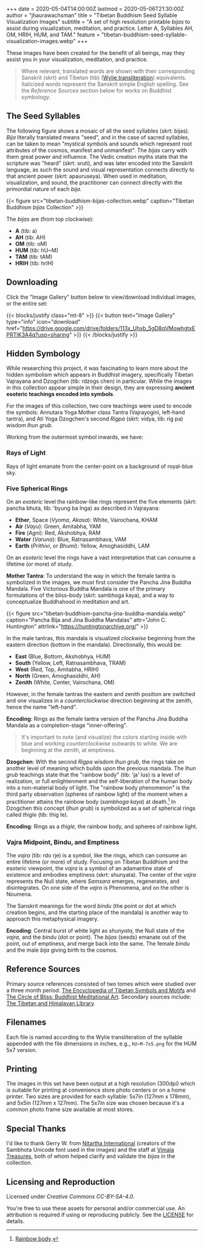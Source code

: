 +++
date = 2020-05-04T14:00:00Z
lastmod = 2020-05-06T21:30:00Z
author = "jhaurawachsman"
title = "Tibetan Buddhism Seed Syllable Visualization Images"
subtitle = "A set of high resolution printable *bijas* to assist during visualization, meditation, and practice. Letter A, Syllables AH, OM, HRIH, HUM, and TAM."
feature = "tibetan-buddhism-seed-syllable-visualization-images.webp"
+++

These images have been created for the benefit of all beings, may they assist you in your visualization, meditation, and practice.

> Where relevant, translated words are shown with their corresponding Sanskrit (skrt) and Tibetan (tib) ([Wylie transliteration](https://en.wikipedia.org/wiki/Wylie_transliteration)) equivalents. Italicized words represent the Sanskrit simple English spelling. See the *Reference Sources* section below for works on Buddhist symbology.

## The Seed Syllables

The following figure shows a mosaic of all the seed syllables (skrt: bijas). *Bija* literally translated means "seed", and in the case of sacred syllables, can be taken to mean "mystical symbols and sounds which represent root attributes of the cosmos, manifest and unmanifest". The *bijas* carry with them great power and influence. The Vedic creation myths state that the scripture was "heard" (skrt: sruti), and was later encoded into the Sanskrit language, as such the sound and visual representation connects directly to that ancient power (skrt: apauruseya). When used in meditation, visualization, and sound, the practitioner can connect directly with the primordial nature of each *bija*.

{{< figure src="tibetan-buddhism-bijas-collection.webp" caption="Tibetan Buddhism *bijas* Collection" >}}

The *bijas* are (from top clockwise):

- **A** (tib: a)
- **AH** (tib: AH)
- **OM** (tib: oM)
- **HUM** (tib: hU~M)
- **TAM** (tib: tAM)
- **HRIH** (tib: hrIH)

## Downloading

Click the "Image Gallery" button below to view/download individual images, or the entire set:

{{< blocks/justify class="mt-8" >}}
{{< button text="Image Gallery" type="info" icon="download" href="https://drive.google.com/drive/folders/113x_Uhxb_5gD8qVMowhgtxEPRTIK3A4q?usp=sharing" >}}
{{< /blocks/justify >}}

## Hidden Symbology

While researching this project, it was fascinating to learn more about the hidden symbolism which appears in Buddhist imagery, specifically Tibetan Vajrayana and Dzogchen (tib: rdzogs chen) in particular. While the images in this collection appear simple in their design, they are expressing **ancient esoteric teachings encoded into symbols**.

For the images of this collection, two core teachings were used to encode the symbols: Annutara Yoga Mother class Tantra (Vajrayogini, left-hand tantra), and Ati Yoga Dzogchen's second *Rigpa* (skrt: vidya, tib: rig pa) wisdom *lhun grub*.

Working from the outermost symbol inwards, we have:

### Rays of Light

Rays of light emanate from the center-point on a background of royal-blue sky.

### Five Spherical Rings

On an *exoteric* level the rainbow-like rings represent the five elements (skrt: pancha bhuta, tib: 'byung ba lnga) as described in Vajrayana:

- **Ether**, Space (*Vyoma*, *Akasa*): White, Vairochana, KHAM
- **Air** (*Vayu*): Green, Amitabha, YAM
- **Fire** (*Agni*): Red, Akshobhya, RAM
- **Water** (*Varuna*): Blue, Ratnasambhava, VAM
- **Earth** (*Prithivi*, or *Bhumi*): Yellow, Amoghasiddhi, LAM

On an *esoteric* level the rings have a vast interpretation that can consume a lifetime (or more) of study.

**Mother Tantra**: To understand the way in which the female tantra is symbolized in the images, we must first consider the Pancha Jina Buddha Mandala. Five Victorious Buddha Mandala is one of the primary formulations of the bliss-body (skrt: sambhoga kaya), and a way to conceptualize Buddhahood in meditation and art.

{{< figure src="tibetan-buddhism-pancha-jina-buddha-mandala.webp" caption="Pancha Bija and Jina Buddha Mandalas" attr="John C. Huntington" attrlink="https://huntingtonarchive.org/" >}}

In the male tantras, this mandala is visualized *clockwise* beginning from the eastern direction (bottom in the mandala). Directionally, this would be:

- **East** (Blue, Bottom, Akshobhya, HUM)
- **South** (Yellow, Left, Ratnasambhava, TRAM)
- **West** (Red, Top, Amitabha, HRIH)
- **North** (Green, Amoghasiddhi, AH)
- **Zenith** (White, Center, Vairochana, OM)

However, in the female tantras the eastern and zenith position are switched and one visualizes in a *counterclockwise* direction beginning at the zenith, hence the name "left-hand".

**Encoding**: Rings as the female tantra version of the Pancha Jina Buddha Mandala as a completion-stage "inner-offering".

> It's important to note (and visualize) the colors starting inside with blue and working *counterclockwise* outwards to white. We are beginning at the zenith, at emptiness.

**Dzogchen**: With the second *Rigpa* wisdom *lhun grub*, the rings take on another level of meaning which builds upon the previous mandala. The *lhun grub* teachings state that the "rainbow body" (tib: 'ja' lus) is a level of realization, or full enlightenment and the self-liberation of the human body into a non-material body of light. The "rainbow body phenomenon" is the third party observation (spheres of rainbow light) of the moment when a practitioner attains the rainbow body (*sambhoga kaya*) at death.[^1] In Dzogchen this concept (*lhun grub*) is symbolized as a set of spherical rings called *thigle* (tib: thig le).

[^1]: [Rainbow body](https://en.wikipedia.org/wiki/Rainbow_body).

**Encoding**: Rings as a *thigle*, the rainbow body, and spheres of rainbow light.

### Vajra Midpoint, Bindu, and Emptiness

The *vajra* (tib: rdo rje) is a symbol, like the rings, which can consume an entire lifetime (or more) of study. Focusing on Tibetan Buddhism and the esoteric viewpoint, the *vajra* is a symbol of an adamantine state of existence and embodies emptiness (skrt: shunyata). The center of the *vajra* represents the Null state, where *Samsara* emerges, regenerates, and disintegrates. On one side of the *vajra* is Phenomena, and on the other is Noumena.

The Sanskrit meanings for the word *bindu* (the point or dot at which creation begins, and the starting place of the mandala) is another way to approach this metaphysical imagery. 

**Encoding**: Central burst of white light as *shunyata*, the Null state of the *vajra*, and the *bindu* (dot or point). The *bijas* (seeds) emanate out of the point, out of emptiness, and merge back into the same. The female *bindu* and the male *bija* giving birth to the cosmos.

## Reference Sources

Primary source references consisted of two tomes which were studied over a three month period. [The Encyclopedia of Tibetan Symbols and Motifs](https://www.amazon.com/dp/157062416X/?tag=17171-20) and [The Circle of Bliss: Buddhist Meditational Art](https://www.amazon.com/dp/1932476016/?tag=17171-20). Secondary sources include: [The Tibetan and Himalayan Library](https://www.thlib.org/).

## Filenames

Each file is named according to the Wylie transliteration of the syllable appended with the file dimensions in inches, e.g., `hU~M-7x5.png` for the HUM 5x7 version.

## Printing

The images in this set have been output at a high resolution (300dpi) which is suitable for printing at convenience store photo centers or on a home printer. Two sizes are provided for each syllable: 5x7in (127mm x 178mm), and 5x5in (127mm x 127mm). The 5x7in size was chosen because it's a common photo frame size available at most stores.

## Special Thanks

I'd like to thank Gerry W. from [Nitartha International](https://nitartha.net/) (creators of the Sambhota Unicode font used in the images) and the staff at [Vimala Treasures](http://vimalatreasures.org/), both of whom helped clarify and validate the *bijas* in the collection.

## Licensing and Reproduction

Licensed under *Creative Commons CC-BY-SA-4.0*.

You're free to use these assets for personal and/or commercial use. An attribution is required if using or reproducing publicly. See the [LICENSE](https://creativecommons.org/licenses/by-sa/4.0/) for details.
